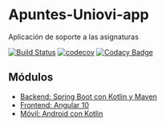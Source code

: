 # Apuntes-Uniovi-app

Aplicación de soporte a las asignaturas

[![Build Status](https://travis-ci.com/igm1990/apuntes-Uniovi-app-backend.svg?branch=master)](https://travis-ci.com/igm1990/apuntes-Uniovi-app-backend)
[![codecov](https://codecov.io/gh/igm1990/apuntes-Uniovi-app-backend/branch/develop/graph/badge.svg)](https://codecov.io/gh/igm1990/apuntes-Uniovi-app-backend)
[![Codacy Badge](https://app.codacy.com/project/badge/Grade/7d76749f1e9343648daa0b55191f99f1)](https://www.codacy.com/gh/igm1990/apuntes-Uniovi-app-backend/dashboard?utm_source=github.com&amp;utm_medium=referral&amp;utm_content=igm1990/apuntes-Uniovi-app-backend&amp;utm_campaign=Badge_Grade)

## Módulos

-   [Backend: Spring Boot con Kotlin y Maven](https://github.com/igm1990/apuntes-Uniovi-app-backend)
-   [Frontend: Angular 10](https://github.com/igm1990/curso_avanzado_angular)
-   [Móvil: Android con Kotlin](https://github.com/igm1990/apuntes-Uniovi-app-android)
